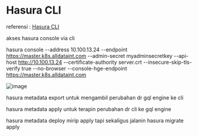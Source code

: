 # Hasura CLI

referensi : [Hasura CLI](https://hasura.io/docs/latest/hasura-cli/overview/)




akses hasura console via cli

hasura console --address 10.100.13.24 --endpoint https://master.k8s.alldataint.com --admin-secret myadminsecretkey --api-host http://10.100.13.24 --certificate-authority server.crt --insecure-skip-tls-verify true --no-browser --console-hge-endpoint https://master.k8s.alldataint.com

![image](https://github.com/user-attachments/assets/51779b78-061e-4909-ab06-54598a6c1b92)



hasura metadata export untuk mengambil perubahan dr gql engine ke cli

hasura metadata apply untuk terapin perubahan dr cli ke gql engine

hasura metadata deploy mirip apply tapi sekaligus jalanin hasura migrate apply


